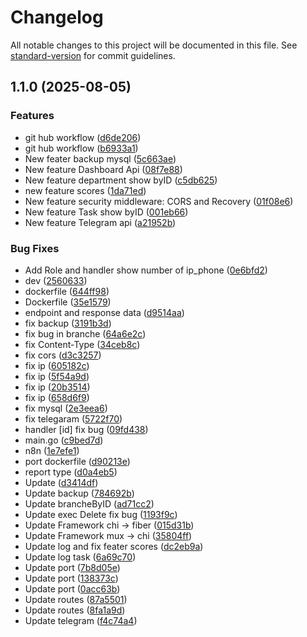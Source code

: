 # Changelog

All notable changes to this project will be documented in this file. See [standard-version](https://github.com/conventional-changelog/standard-version) for commit guidelines.

## 1.1.0 (2025-08-05)


### Features

* git hub workflow ([d6de206](https://github.com/PanithanPK/reports-api/commit/d6de206eef5b91c1fe61771897dd83cf0ff5a795))
* git hub workflow ([b6933a1](https://github.com/PanithanPK/reports-api/commit/b6933a1cbc8159fee0e8552cd53a248d8a62b2d0))
* New feater backup mysql ([5c663ae](https://github.com/PanithanPK/reports-api/commit/5c663aeac2c31cc3d459ce2d20c8b2a66f9268c1))
* New feature Dashboard Api ([08f7e88](https://github.com/PanithanPK/reports-api/commit/08f7e885ebedfc02a9487f4c8f729ac29f1ab35b))
* New feature department show byID ([c5db625](https://github.com/PanithanPK/reports-api/commit/c5db6253e6fdfc66f5dca5607e201f82ed5d9151))
* new feature scores ([1da71ed](https://github.com/PanithanPK/reports-api/commit/1da71ede3f7b74927069d01019ed705f9274847e))
* New feature security middleware: CORS and Recovery ([01f08e6](https://github.com/PanithanPK/reports-api/commit/01f08e62ea04c5be7f201a9ea462e2a672e7d017))
* New feature Task show byID ([001eb66](https://github.com/PanithanPK/reports-api/commit/001eb66671606f49d6c750d806890956c987e7e0))
* New feature Telegram api ([a21952b](https://github.com/PanithanPK/reports-api/commit/a21952b6fdd61f04dd4db9288dcbdbe0bd590e5d))


### Bug Fixes

* Add Role and handler show number of ip_phone ([0e6bfd2](https://github.com/PanithanPK/reports-api/commit/0e6bfd286a2355a6f6909469876bd258d6af3a62))
* dev ([2560633](https://github.com/PanithanPK/reports-api/commit/2560633909c9b63a6d3af7e7fa59a50132f3b0ba))
* dockerfile ([644ff98](https://github.com/PanithanPK/reports-api/commit/644ff981b007c3a55e3472de90f4067bdd0cfd03))
* Dockerfile ([35e1579](https://github.com/PanithanPK/reports-api/commit/35e15797bf1ca7ddc629c236f686b7e2d74262c6))
* endpoint and response data ([d9514aa](https://github.com/PanithanPK/reports-api/commit/d9514aa877eb19485c63309c8e129cb6a026da1f))
* fix backup ([3191b3d](https://github.com/PanithanPK/reports-api/commit/3191b3d81c93d2af5873a6123d1b2c645fdf54de))
* fix bug in branche ([64a6e2c](https://github.com/PanithanPK/reports-api/commit/64a6e2cd615cf6b12dbd849bc1eedd7f27494dec))
* fix Content-Type ([34ceb8c](https://github.com/PanithanPK/reports-api/commit/34ceb8ce857c2fc758aa1091c93b0233e73cdaa4))
* fix cors ([d3c3257](https://github.com/PanithanPK/reports-api/commit/d3c3257e9f8b18d1b9c3cf076702218d5337a929))
* fix ip ([605182c](https://github.com/PanithanPK/reports-api/commit/605182caee5a25e3a367816c1eb243b0fbdfa54d))
* fix ip ([5f54a9d](https://github.com/PanithanPK/reports-api/commit/5f54a9d4c250d2d2c65b02858a6db27993f816a7))
* fix ip ([20b3514](https://github.com/PanithanPK/reports-api/commit/20b3514542c1ccf61d1b773261b92d0e54406914))
* fix ip ([658d6f9](https://github.com/PanithanPK/reports-api/commit/658d6f97be7f272c126092b208dd0f64aad98703))
* fix mysql ([2e3eea6](https://github.com/PanithanPK/reports-api/commit/2e3eea6625fa4f44522544cd9d4a16d2eac37839))
* fix telegaram ([5722f70](https://github.com/PanithanPK/reports-api/commit/5722f708a68cfeb2a3997c674d544ed51e433726))
* handler [id] fix bug ([09fd438](https://github.com/PanithanPK/reports-api/commit/09fd438dbe1fe351851e280f840a3d61d0bf2514))
* main.go ([c9bed7d](https://github.com/PanithanPK/reports-api/commit/c9bed7db77c9e993ca11ebfcd79d2e87f64c6428))
* n8n ([1e7efe1](https://github.com/PanithanPK/reports-api/commit/1e7efe1b9ff63468cc85f73e64b3aa6b88e80856))
* port dockerfile ([d90213e](https://github.com/PanithanPK/reports-api/commit/d90213e19ac4b0356086229f3b96f5547a8fb633))
* report type ([d0a4eb5](https://github.com/PanithanPK/reports-api/commit/d0a4eb5da40b6c81e119d29e74e535d5b671d6f8))
* Update ([d3414df](https://github.com/PanithanPK/reports-api/commit/d3414dfa0645179d4ad1e7577b6394013f04adea))
* Update backup ([784692b](https://github.com/PanithanPK/reports-api/commit/784692b6e06b329375b517fa3b96047878799fca))
* Update brancheByID ([ad71cc2](https://github.com/PanithanPK/reports-api/commit/ad71cc24957d8f95bfd923402553437a1f0b1355))
* Update exec Delete fix bug ([1193f9c](https://github.com/PanithanPK/reports-api/commit/1193f9cc9adae224cd021a720da33ce92faba222))
* Update Framework chi -> fiber ([015d31b](https://github.com/PanithanPK/reports-api/commit/015d31bd2ac04ff5f0f6b1e2dff8dfeae84ae997))
* Update Framework mux -> chi ([35804ff](https://github.com/PanithanPK/reports-api/commit/35804ff22e4a8e61cc370dc001386aeb73c42d18))
* Update log and fix feater scores ([dc2eb9a](https://github.com/PanithanPK/reports-api/commit/dc2eb9a37969b59752c16af6b9108fb78b6b2fa2))
* Update log task ([6a69c70](https://github.com/PanithanPK/reports-api/commit/6a69c709a42396fdd4572993a0b06bf001007ddc))
* Update port ([7b8d05e](https://github.com/PanithanPK/reports-api/commit/7b8d05e918dfbc8aa86fe647142c39f5bc9340df))
* Update port ([138373c](https://github.com/PanithanPK/reports-api/commit/138373cc9fd3792e1b2f7303d940683fe9f1916e))
* Update port ([0acc63b](https://github.com/PanithanPK/reports-api/commit/0acc63b011d5e2118f79729e544c5005f92b994a))
* Update routes ([87a5501](https://github.com/PanithanPK/reports-api/commit/87a5501df88025bc31d799af18b18c5db56a807f))
* Update routes ([8fa1a9d](https://github.com/PanithanPK/reports-api/commit/8fa1a9dd349a81a5532e76234254e5171cb4cd9f))
* Update telegram ([f4c74a4](https://github.com/PanithanPK/reports-api/commit/f4c74a49cff656ae37f238c0cb49d81357ed9c5d))
